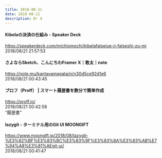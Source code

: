 ```yaml
---
title: 2018-08-21
date: 2018-08-21
description: B! 4
---
```


#### Kibelaの決済の仕組み - Speaker Deck
https://speakerdeck.com/michiomochi/kibelafalsejue-ji-falseshi-zu-mi<br>
2018/08/21 21:57:53<br>


#### さよならSketch、こんにちわFramer X｜敢太｜note
https://note.mu/kantayamagata/n/n30d5ce92d1e6<br>
2018/08/21 00:43:45<br>


#### プロフ（Proff） | スマート履歴書を数分で簡単作成
https://proff.io/<br>
2018/08/21 00:42:58<br>
“履歴書”


#### lazygit - ターミナル用のGit UI MOONGIFT
https://www.moongift.jp/2018/08/lazygit-%E3%82%BF%E3%83%BC%E3%83%9F%E3%83%8A%E3%83%AB%E7%94%A8%E3%81%AEgit-ui/<br>
2018/08/21 00:41:47<br>


